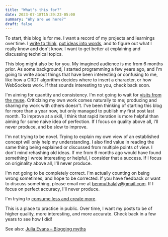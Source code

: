 ```yaml
---
title: "What's this for?"
date: 2023-07-18T15:39:23-05:00
summary: "Why are we here?"
draft: false
---
```


To start, this blog is for me. I want a record of my projects and learnings over time. I [write to think](https://herbertlui.net/dont-think-to-write-write-to-think/), [put ideas into words](http://www.paulgraham.com/words.html), and to figure out what I really know and don't know. I want to get better at explaining and discussing technical topics.

This blog might also be for you. My imagined audience is me from 6 months prior. As some background, I started programming a few years ago, and I'm going to write about things that have been interesting or confusing to me, like how a CRDT algorithm decides where to insert a character, or how WebSockets work. If that sounds interesting to you, check back soon.

I'm aiming for quantity and consistency. I'm not going to wait for [visits from the muse](https://ntietz.com/blog/scheduling-visits-from-the-muse/). Criticizing my own work comes naturally to me; producing and sharing my work with others doesn't. I've been thinking of starting this blog for more than a year now, but only managed to publish my first post last month. To improve at a skill, I think that rapid iteration is more helpful than aiming for some naive idea of perfection. If I focus on quality above all, I'll never produce, and be slow to improve.

I'm not trying to be novel. Trying to explain my own view of an established concept will only help my understanding. I also find value in reading the same thing being explained or discussed from multiple points of view. I don't mind rehashing old ideas. If me from 6 months ago would have found something I wrote interesting or helpful, I consider that a success. If I focus on originality above all, I'll never produce.

I'm not going to be completely correct. I'm actually counting on being wrong sometimes, and hope to be corrected. If you have feedback or want to discuss something, please email me at benmuthalaly@gmail.com. If I focus on perfect accuracy, I'll never produce.

I'm trying to [consume less and create more](https://blog.tjcx.me/p/consume-less-create-more).

This is a place to practice in public. Over time, I want my posts to be of higher quality, more interesting, and more accurate. Check back in a few years to see how I did!

See also: 
[Julia Evans – Blogging myths](https://jvns.ca/blog/2023/06/05/some-blogging-myths/)

